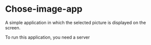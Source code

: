 # Chose-image-app
A simple application in which the selected picture is displayed on the screen.

To run this application, you need a server
